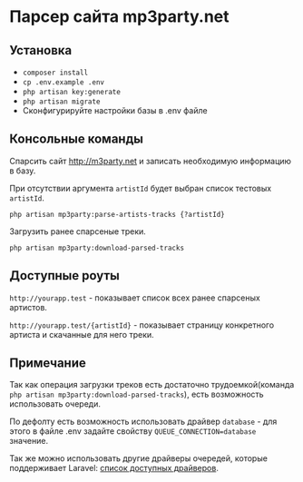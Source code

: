 # Парсер сайта mp3party.net

## Установка

  * ```composer install```
  * ```cp .env.example .env```
  * ```php artisan key:generate```
  * ```php artisan migrate```
  * Сконфигурируйте настройки базы в .env файле
 
## Консольные команды
Спарсить сайт http://m3party.net и записать необходимую информацию в базу.

При отсутствии аргумента ``` artistId ``` будет выбран список тестовых ```artistId```. 

```php artisan mp3party:parse-artists-tracks {?artistId}```

Загрузить ранее спарсеные треки. 

```php artisan mp3party:download-parsed-tracks```

## Доступные роуты
```http://yourapp.test``` - показывает список всех ранее спарсеных артистов.

```http://yourapp.test/{artistId}``` - показывает страницу конкретного артиста и скачанные для него треки.

## Примечание
Так как операция загрузки треков есть достаточно трудоемкой(команда ```php artisan mp3party:download-parsed-tracks```), 
есть возможность использовать очереди. 

По дефолту есть возможность использовать драйвер ```database``` - для этого в файле .env задайте свойству ```QUEUE_CONNECTION=database``` значение.

Так же можно использовать другие драйверы очередей, которые поддерживает Laravel: [список доступных драйверов](https://laravel.com/docs/5.7/queues#driver-prerequisites). 


